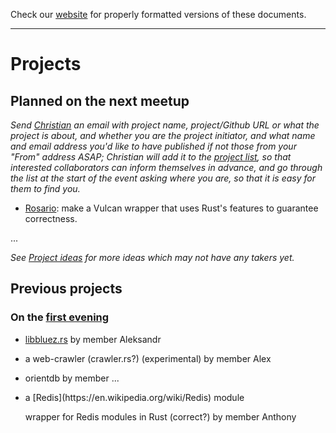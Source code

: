 Check our [website](http://rustaceans.uk/) for
properly formatted versions of these documents.

---

# Projects

## Planned on the next meetup

*Send [Christian](mailto:chrjae@gmail.com) an email with project name, project/Github URL or what the project is about, and whether you are the project initiator, and what name and email address you'd like to have published if not those from your "From" address ASAP; Christian will add it to the [project list](Projects.md), so that interested collaborators can inform themselves in advance, and go through the list at the start of the event asking where you are, so that it is easy for them to find you.*

* [Rosario](https://github.com/veganpower): make a Vulcan wrapper that uses Rust's features to guarantee correctness.

...

*See [Project ideas](Project_ideas.md) for more ideas which may not have any takers yet.*

## Previous projects

### On the [first evening](past_events/evening-1.md)

* [libbluez.rs](http://github.com/khvzak/libbluez-rs) by member
  Aleksandr

* a web-crawler (crawler.rs?) <!--(url XXX)--> (experimental) by member Alex

* orientdb by member ...<!--XXX-->

* <!--XXX project name and URL?-->a [Redis](https://en.wikipedia.org/wiki/Redis) module
  wrapper for Redis modules in Rust (correct?) by member Anthony

